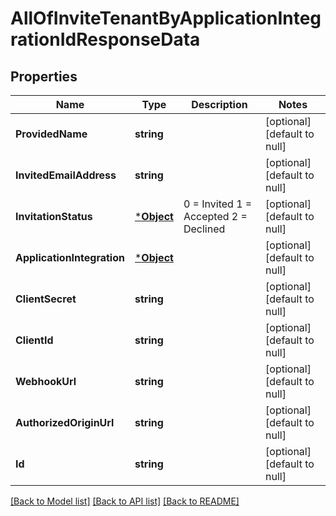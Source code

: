 # AllOfInviteTenantByApplicationIntegrationIdResponseData

## Properties
Name | Type | Description | Notes
------------ | ------------- | ------------- | -------------
**ProvidedName** | **string** |  | [optional] [default to null]
**InvitedEmailAddress** | **string** |  | [optional] [default to null]
**InvitationStatus** | [***Object**](.md) |   0 &#x3D; Invited  1 &#x3D; Accepted  2 &#x3D; Declined | [optional] [default to null]
**ApplicationIntegration** | [***Object**](.md) |  | [optional] [default to null]
**ClientSecret** | **string** |  | [optional] [default to null]
**ClientId** | **string** |  | [optional] [default to null]
**WebhookUrl** | **string** |  | [optional] [default to null]
**AuthorizedOriginUrl** | **string** |  | [optional] [default to null]
**Id** | **string** |  | [optional] [default to null]

[[Back to Model list]](../README.md#documentation-for-models) [[Back to API list]](../README.md#documentation-for-api-endpoints) [[Back to README]](../README.md)

